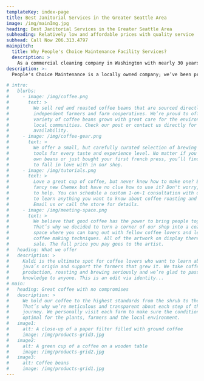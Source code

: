 ```yaml
---
templateKey: index-page
title: Best Janitorial Services in the Greater Seattle Area
image: /img/mainImg.jpg
heading: Best Janitorial Services in the Greater Seattle Area
subheading: Relatively low and affordable prices with quality service
subhead: Call Now 206.313.4797
mainpitch:
  title: Why People's Choice Maintenance Facility Services?
  description: >
    As a commercial cleaning company in Washington with nearly 30 years of experience, Peoples Choice Maintenance provides comprehensive office cleaning services for businesses of all sizes and types that you can rely on.
description: >-
  People's Choice Maintenance is a locally owned company; we’ve been providing commercial cleaning, In the North West Region with the highest quality service since 1992, so to enhance the professional appearance of your business by maintaining your facility with our expert janitorial and cleaning services. Please request a free estimate or, for more information on our customized services, call us at (206) 313-4797 and we will be happy to answer all of your questions.

# intro:
#   blurbs:
#     - image: /img/coffee.png
#       text: >
#         We sell red and roasted coffee beans that are sourced directly from
#         independent farmers and farm cooperatives. We’re proud to offer a
#         variety of coffee beans grown with great care for the environment and
#         local communities. Check our post or contact us directly for current
#         availability.
#     - image: /img/coffee-gear.png
#       text: >
#         We offer a small, but carefully curated selection of brewing gear and
#         tools for every taste and experience level. No matter if you roast your
#         own beans or just bought your first french press, you’ll find a gadget
#         to fall in love with in our shop.
#     - image: /img/tutorials.png
#       text: >
#         Love a great cup of coffee, but never knew how to make one? Bought a
#         fancy new Chemex but have no clue how to use it? Don't worry, we’re here
#         to help. You can schedule a custom 1-on-1 consultation with our baristas
#         to learn anything you want to know about coffee roasting and brewing.
#         Email us or call the store for details.
#     - image: /img/meeting-space.png
#       text: >
#         We believe that good coffee has the power to bring people together.
#         That’s why we decided to turn a corner of our shop into a cozy meeting
#         space where you can hang out with fellow coffee lovers and learn about
#         coffee making techniques. All of the artwork on display there is for
#         sale. The full price you pay goes to the artist.
#   heading: What we offer
#   description: >
#     Kaldi is the ultimate spot for coffee lovers who want to learn about their
#     java’s origin and support the farmers that grew it. We take coffee
#     production, roasting and brewing seriously and we’re glad to pass that
#     knowledge to anyone. This is an edit via identity...
# main:
#   heading: Great coffee with no compromises
#   description: >
#     We hold our coffee to the highest standards from the shrub to the cup.
#     That’s why we’re meticulous and transparent about each step of the coffee’s
#     journey. We personally visit each farm to make sure the conditions are
#     optimal for the plants, farmers and the local environment.
#   image1:
#     alt: A close-up of a paper filter filled with ground coffee
#     image: /img/products-grid3.jpg
#   image2:
#     alt: A green cup of a coffee on a wooden table
#     image: /img/products-grid2.jpg
#   image3:
#     alt: Coffee beans
#     image: /img/products-grid1.jpg
---
```

